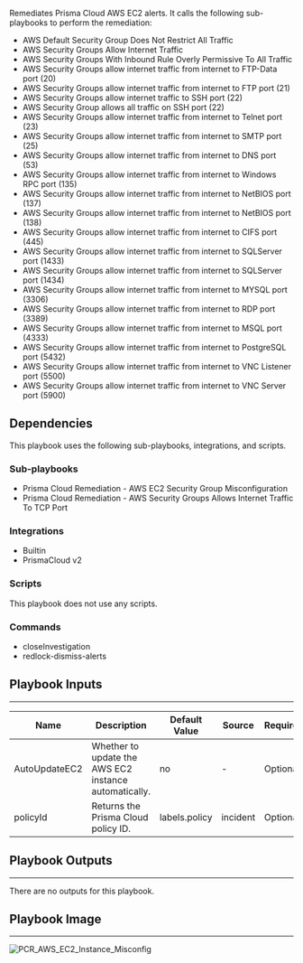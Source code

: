 Remediates Prisma Cloud AWS EC2 alerts.  It calls the following sub-playbooks to perform the remediation:
  - AWS Default Security Group Does Not Restrict All Traffic
  - AWS Security Groups Allow Internet Traffic
  - AWS Security Groups With Inbound Rule Overly Permissive To All Traffic
  - AWS Security Groups allow internet traffic from internet to FTP-Data port (20)
  - AWS Security Groups allow internet traffic from internet to FTP port (21)
  - AWS Security Groups allow internet traffic to SSH port (22)
  - AWS Security Group allows all traffic on SSH port (22)
  - AWS Security Groups allow internet traffic from internet to Telnet port (23)
  - AWS Security Groups allow internet traffic from internet to SMTP port (25)
  - AWS Security Groups allow internet traffic from internet to DNS port (53)
  - AWS Security Groups allow internet traffic from internet to Windows RPC port (135)
  - AWS Security Groups allow internet traffic from internet to NetBIOS port (137)
  - AWS Security Groups allow internet traffic from internet to NetBIOS port (138)
  - AWS Security Groups allow internet traffic from internet to CIFS port (445)
  - AWS Security Groups allow internet traffic from internet to SQLServer port (1433)
  - AWS Security Groups allow internet traffic from internet to SQLServer port (1434)
  - AWS Security Groups allow internet traffic from internet to MYSQL port (3306)
  - AWS Security Groups allow internet traffic from internet to RDP port (3389)
  - AWS Security Groups allow internet traffic from internet to MSQL port (4333)
  - AWS Security Groups allow internet traffic from internet to PostgreSQL port (5432)
  - AWS Security Groups allow internet traffic from internet to VNC Listener port (5500)
  - AWS Security Groups allow internet traffic from internet to VNC Server port (5900)


## Dependencies
This playbook uses the following sub-playbooks, integrations, and scripts.

### Sub-playbooks
* Prisma Cloud Remediation - AWS EC2 Security Group Misconfiguration
* Prisma Cloud Remediation - AWS Security Groups Allows Internet Traffic To TCP Port

### Integrations
* Builtin
* PrismaCloud v2

### Scripts
This playbook does not use any scripts.

### Commands
* closeInvestigation
* redlock-dismiss-alerts

## Playbook Inputs
---

| **Name** | **Description** | **Default Value** | **Source** | **Required** |
| --- | --- | --- | --- | --- |
| AutoUpdateEC2 | Whether to update the AWS EC2 instance automatically. | no | - | Optional |
| policyId | Returns the Prisma Cloud policy ID. | labels.policy | incident | Optional |

## Playbook Outputs
---
There are no outputs for this playbook.

## Playbook Image
---
![PCR_AWS_EC2_Instance_Misconfig](https://raw.githubusercontent.com/cvescan/cvescan/1bdd5229392bd86f0cc58265a24df23ee3f7e662/docs/images/playbooks/PCR_AWS_EC2_Instance_Misconfig.png)
